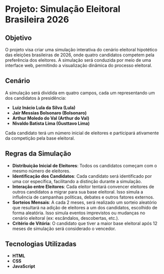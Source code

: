 # Projeto: Simulação Eleitoral Brasileira 2026

## Objetivo
O projeto visa criar uma simulação interativa do cenário eleitoral hipotético das eleições brasileiras de 2026, onde quatro candidatos competem pela preferência dos eleitores. A simulação será conduzida por meio de uma interface web, permitindo a visualização dinâmica do processo eleitoral.

## Cenário
A simulação será dividida em quatro campos, cada um representando um dos candidatos à presidência:

- **Luiz Inácio Lula da Silva (Lula)**
- **Jair Messias Bolsonaro (Bolsonaro)**
- **Arthur Moledo do Val (Arthur do Val)**
- **Nivaldo Batista Lima (Gusttavo Lima)**

Cada candidato terá um número inicial de eleitores e participará ativamente da competição pela base eleitoral.

## Regras da Simulação
- **Distribuição Inicial de Eleitores**: Todos os candidatos começam com o mesmo número de eleitores.
- **Identificação dos Candidatos**: Cada candidato será identificado por uma cor específica, facilitando a distinção durante a simulação.
- **Interação entre Eleitores**: Cada eleitor tentará convencer eleitores de outros candidatos a migrar para sua base eleitoral. Isso simula a influência de campanhas políticas, debates e outros fatores externos.
- **Sorteios Mensais**: A cada 2 meses, será realizado um sorteio aleatório que resultará na adição de eleitores a um dos candidatos, escolhido de forma aleatória. Isso simula eventos imprevistos ou mudanças no cenário eleitoral (ex: escândalos, descobertas, etc.).
- **Critério de Vitória**: O candidato que tiver a maior base eleitoral após 12 meses de simulação será considerado o vencedor.

## Tecnologias Utilizadas
- **HTML**
- **CSS**
- **JavaScript**
